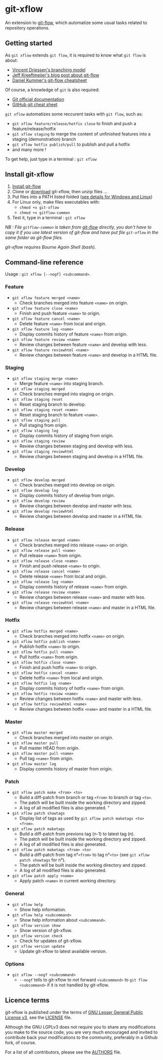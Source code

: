 git-xflow
=========

An extension to [git-flow](http://github.com/nvie/gitflow), which automatize some usual tasks related to repository operations.



Getting started
---------------

As `git xflow` extends `git flow`, it is required to know what `git flow` is about:

* [Vincent Driessen's branching model](http://nvie.com/posts/a-successful-git-branching-model/)
* [Jeff Kreeftmeijer's blog post about git-flow](http://jeffkreeftmeijer.com/2010/why-arent-you-using-git-flow/)
* [Daniel Kummer's git-flow cheatsheet](http://danielkummer.github.io/git-flow-cheatsheet/)

Of course, a knowledge of `git` is also required:

* [Git official documentation](https://git-scm.com/documentation)
* [GitHub git cheat sheet](https://services.github.com/kit/downloads/github-git-cheat-sheet.pdf)

`git xflow` automatizes some reccurent tasks with `git flow`, such as:

* `git xflow feature/release/hotfix close` to finish and push a feature/release/hotfix
* `git xflow staging` to merge the content of unfinished features into a staging (demonstration) branch
* `git xflow hotfix publish/pull` to publish and pull a hotfix
* and many more !

To get help, just type in a terminal : `git xflow`


Install git-xflow
-----------------

1. [Install git-flow](https://github.com/nvie/gitflow/wiki/Installation)
2. Clone or [download](https://github.com/golflima/git-xflow/archive/master.zip) git-xflow, then unzip files ...
3. Put files into a PATH listed folded ([see details for Windows and Linux](https://en.wikipedia.org/wiki/PATH_(variable)))
4. For Linux only, make files executables with:
   * `chmod +x git-xflow`
   * `chmod +x gitflow-common`
5. Test it, type in a terminal : `git xflow`

*NB : File `gitflow-common` is taken from [git-flow](https://raw.githubusercontent.com/nvie/gitflow/develop/gitflow-common) directly,
you don't have to copy it if you use latest version of git-flow and have put file `git-xflow` in the same folder as git-flow files.*

*git-xflow requires Bourne Again Shell (bash).*



Command-line reference
----------------------

Usage : `git xflow [--nogf] <subcommand>`.

### Feature

* `git xflow feature merged <name>`
  * Check branches merged into feature `<name>` on origin.
* `git xflow feature close <name>`
  * Finish and push feature `<name>` to origin.
* `git xflow feature cancel <name>`
  * Delete feature `<name>` from local and origin.
* `git xflow feature log <name>`
  * Display commits history of feature `<name>` from origin.
* `git xflow feature review <name>`
  * Review changes between feature `<name>` and develop with less.
* `git xflow feature reviewhtml <name>`
  * Review changes between feature `<name>` and develop in a HTML file.

### Staging

* `git xflow staging merge <name>`
  * Merge feature `<name>` into staging branch.
* `git xflow staging merged`
  * Check branches merged into staging on origin.
* `git xflow staging reset`
  * Reset staging branch to develop.
* `git xflow staging reset <name>`
  * Reset staging branch to feature `<name>`.
* `git xflow staging pull`
  * Pull staging from origin.
* `git xflow staging log`
  * Display commits history of staging from origin.
* `git xflow staging review`
  * Review changes between staging and develop with less.
* `git xflow staging reviewhtml`
  * Review changes between staging and develop in a HTML file.

### Develop

* `git xflow develop merged`
  * Check branches merged into develop on origin.
* `git xflow develop log`
  * Display commits history of develop from origin.
* `git xflow develop review`
  * Review changes between develop and master with less.
* `git xflow develop reviewhtml`
  * Review changes between develop and master in a HTML file.

### Release

* `git xflow release merged <name>`
  * Check branches merged into release `<name>` on origin.
* `git xflow release pull <name>`
  * Pull release `<name>` from origin.
* `git xflow release close <name>`
  * Finish and push release `<name>` to origin.
* `git xflow release cancel <name>`
  * Delete release `<name>` from local and origin.
* `git xflow release log <name>`
  * Display commits history of release `<name>` from origin.
* `git xflow release review <name>`
  * Review changes between release `<name>` and master with less.
* `git xflow release reviewhtml <name>`
  * Review changes between release `<name>` and master in a HTML file.

### Hotfix

* `git xflow hotfix merged <name>`
  * Check branches merged into hotfix `<name>` on origin.
* `git xflow hotfix publish <name>`
  * Publish hotfix `<name>` to origin.
* `git xflow hotfix pull <name>`
  * Pull hotfix `<name>` from origin.
* `git xflow hotfix close <name>`
  * Finish and push hotfix `<name>` to origin.
* `git xflow hotfix cancel <name>`
  * Delete hotfix `<name>` from local and origin.
* `git xflow hotfix log <name>`
  * Display commits history of hotfix `<name>` from origin.
* `git xflow hotfix review <name>`
  * Review changes between hotfix `<name>` and master with less.
* `git xflow hotfix reviewhtml <name>`
  * Review changes between hotfix `<name>` and master in a HTML file.

### Master

* `git xflow master merged`
  * Check branches merged into master on origin.
* `git xflow master pull`
  * Pull master HEAD from origin.
* `git xflow master pull <name>`
  * Pull tag `<name>` from origin.
* `git xflow master log`
  * Display commits history of master from origin.

### Patch

* `git xflow patch make <from> <to>`
  * Build a diff-patch from branch or tag `<from>` to branch or tag `<to>`.
  * The patch will be built inside the working directory and zipped.
  * A log of all modified files is also generated.                "
* `git xflow patch showtags`
  * Display list of tags as used by `git xflow patch maketags <to> <from>`.
* `git xflow patch maketags`
  * Build a diff-patch from previons tag (n-1) to latest tag (n).
  * The patch will be built inside the working directory and zipped.
  * A log of all modified files is also generated.
* `git xflow patch maketags <from> <to>`
  * Build a diff-patch from tag n°`<from>` to tag n°`<to>` (see `git xflow patch showtags` for n°).
  * The patch will be built inside the working directory and zipped.
  * A log of all modified files is also generated.
* `git xflow patch apply <name>`
  * Apply patch `<name>` in current working directory.

### General

* `git xflow help`
  * Show help information.
* `git xflow help <subcommand>`
  * Show help information about `<subcommand>`.
* `git xflow version show`
  * Show version of git-xflow.
* `git xflow version check`
  * Check for updates of git-xflow.
* `git xflow version update`
  * Update git-xflow to latest available version.

### Options

* `git xflow --nogf <subcommand>`
  * `--nogf` tells to git-xflow to *not* forward `<subcommand>` to `git flow <subcommand>` if it is not handled by git-xflow.



Licence terms
-------------

git-xflow is published under the terms of [GNU Lesser General Public License v3](http://www.gnu.org/licenses/lgpl-3.0.html), see the [LICENSE](LICENSE) file.

Although the GNU LGPLv3 does not require you to share any modifications you make to the source code,
you are very much encouraged and invited to contribute back your modifications to the community, preferably in a Github fork, of course.

For a list of all contributors, please see the [AUTHORS](AUTHORS) file.